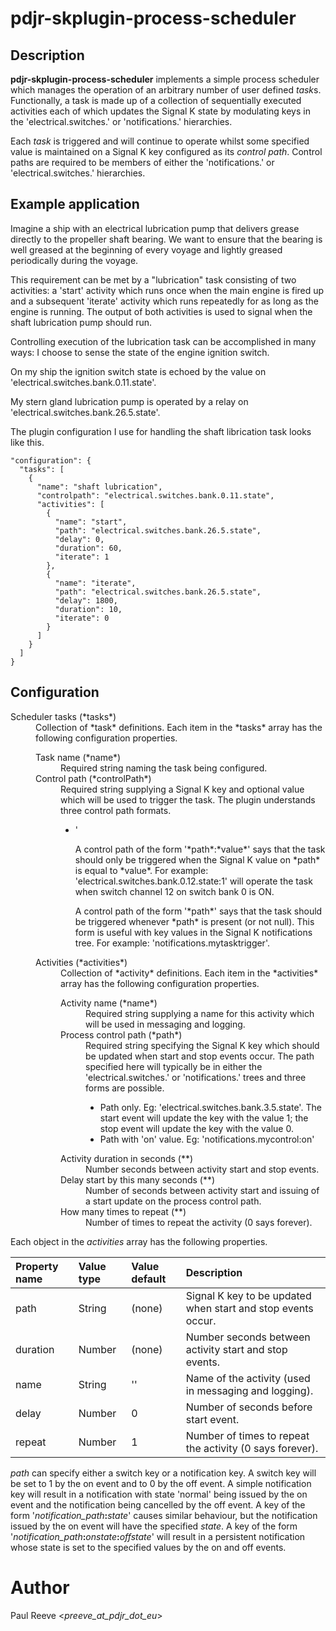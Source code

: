 # pdjr-skplugin-process-scheduler

## Description

**pdjr-skplugin-process-scheduler** implements a simple process
scheduler which manages the operation of an arbitrary number of user
defined *task*s.
Functionally, a task is made up of a collection of sequentially
executed activities each of which updates the Signal K state by
modulating keys in the 'electrical.switches.' or 'notifications.'
hierarchies.

Each *task* is triggered and will continue to operate whilst some
specified value is maintained on a Signal K key configured as its
*control path*.
Control paths are required to be members of either the 'notifications.'
or 'electrical.switches.' hierarchies. 

## Example application

Imagine a ship with an electrical lubrication pump that delivers grease
directly to the propeller shaft bearing.
We want to ensure that the bearing is well greased at the beginning of every
voyage and lightly greased periodically during the voyage.

This requirement can be met by a "lubrication" task consisting of two
activities: a 'start' activity which runs once when the main engine is
fired up and a subsequent 'iterate' activity which runs repeatedly for
as long as the engine is running.
The output of both activities is used to signal when the shaft lubrication
pump should run.

Controlling execution of the lubrication task can be accomplished in
many ways: I choose to sense the state of the engine ignition switch.

On my ship the ignition switch state is echoed by the value on
'electrical.switches.bank.0.11.state'.

My stern gland lubrication pump is operated by a relay on
'electrical.switches.bank.26.5.state'.

The plugin configuration I use for handling the shaft librication task
looks like this.

```
"configuration": {
  "tasks": [
    {
      "name": "shaft lubrication",
      "controlpath": "electrical.switches.bank.0.11.state",
      "activities": [
        {
          "name": "start",
          "path": "electrical.switches.bank.26.5.state",
          "delay": 0,
          "duration": 60,
          "iterate": 1
        },
        {
          "name": "iterate",
          "path": "electrical.switches.bank.26.5.state",
          "delay": 1800,
          "duration": 10,
          "iterate": 0
        }
      ]
    }
  ]
}
```

## Configuration

<dl>
  <dt>Scheduler tasks (*tasks*)</dt>
  <dd>
  Collection of *task* definitions.
  Each item in the *tasks* array has the following configuration
  properties.
  <dl>
    <dt>Task name (*name*)</dt>
    <dd>
    Required string naming the task being configured.
    </dd>
    <dt>Control path (*controlPath*)</dt>
    <dd>
    Required string supplying a Signal K key and optional value
    which will be used to trigger the task.
    The plugin understands three control path formats.
    <ul>
      <li>
        '
    <p>
    A control path of the form '*path*:*value*' says that the task should
    only be triggered when the Signal K value on *path* is equal to
    *value*.
    For example: 'electrical.switches.bank.0.12.state:1' will operate the
    task when switch channel 12 on switch bank 0 is ON.
    </p>
    <p>
    A control path of the form '*path*' says that the task should be
    triggered whenever *path* is present (or not null).
    This form is useful with key values in the Signal K notifications
    tree.
    For example: 'notifications.mytasktrigger'.
    </dd>
    <dt>Activities (*activities*)</dt>
    <dd>
    Collection of *activity* definitions.
    Each item in the *activities* array has the following configuration
    properties.
    <dl>
      <dt>Activity name (*name*)</dt>
      <dd>
      Required string supplying a name for this activity which will be
      used in messaging and logging.
      </dd>
      <dt>Process control path (*path*)</dt>
      <dd>
      Required string specifying the Signal K key which should be
      updated when start and stop events occur.
      The path specified here will typically be in either the
      'electrical.switches.' or 'notifications.' trees and three forms
      are possible.
      <ul>
        <li>
        Path only. Eg: 'electrical.switches.bank.3.5.state'.
        The start event will update the key with the value 1; the stop
        event will update the key with the value 0.
        </li>
        <li>
        Path with 'on' value. Eg: 'notifications.mycontrol:on'
      </dd>
      <dt>Activity duration in seconds (**)</dt>
      <dd>
      Number seconds between activity start and stop events.
      </dd>
      <dt>Delay start by this many seconds (**)</dt>
      <dd>
      Number of seconds between activity start and issuing of a start
      update on the process control path.
      </dd>
      <dt>How many times to repeat (**)</dt>
      <dd>
      Number of times to repeat the activity (0 says forever).
      </dd>
    </dl>
  </dl>
</dl>


Each object in the *activities* array has the following properties.

| Property name | Value type | Value default | Description |
| :------------ | :--------- | :------------ | :---------- |
| path          | String     | (none)        | Signal K key to be updated when start and stop events occur. |
| duration      | Number     | (none)        | Number seconds between activity start and stop events. |
| name          | String     | ''            | Name of the activity (used in messaging and logging). |
| delay         | Number     | 0             | Number of seconds before start event. |
| repeat        | Number     | 1             | Number of times to repeat the activity (0 says forever). |

*path* can specify either a switch key or a notification key.
A switch key will be set to 1 by the on event and to 0 by the off
event.
A simple notification key will result in a notification with state
'normal' being issued by the on event and the notification being
cancelled by the off event.
A key of the form '*notification_path*__:__*state*' causes similar
behaviour, but the notification issued by the on event will have the
specified *state*.
A key of the form '*notification_path*__:__*onstate*__:__*offstate*'
will result in a persistent notification whose state is set to the
specified values by the on and off events.

# Author

Paul Reeve <*preeve_at_pdjr_dot_eu*>